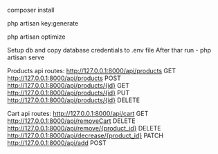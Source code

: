 composer install

php artisan key:generate

php artisan optimize

Setup db and copy database credentials to .env file
After thar run - php artisan serve

Products api routes:
http://127.0.0.1:8000/api/products GET
http://127.0.0.1:8000/api/products POST
http://127.0.0.1:8000/api/products/{id} GET
http://127.0.0.1:8000/api/products/{id} PUT
http://127.0.0.1:8000/api/products/{id} DELETE

Cart api routes:
http://127.0.0.1:8000/api/cart GET
http://127.0.0.1:8000/api/removeCart DELETE
http://127.0.0.1:8000/api/remove/{product_id} DELETE
http://127.0.0.1:8000/api/decrease/{product_id} PATCH
http://127.0.0.1:8000/api/add POST


